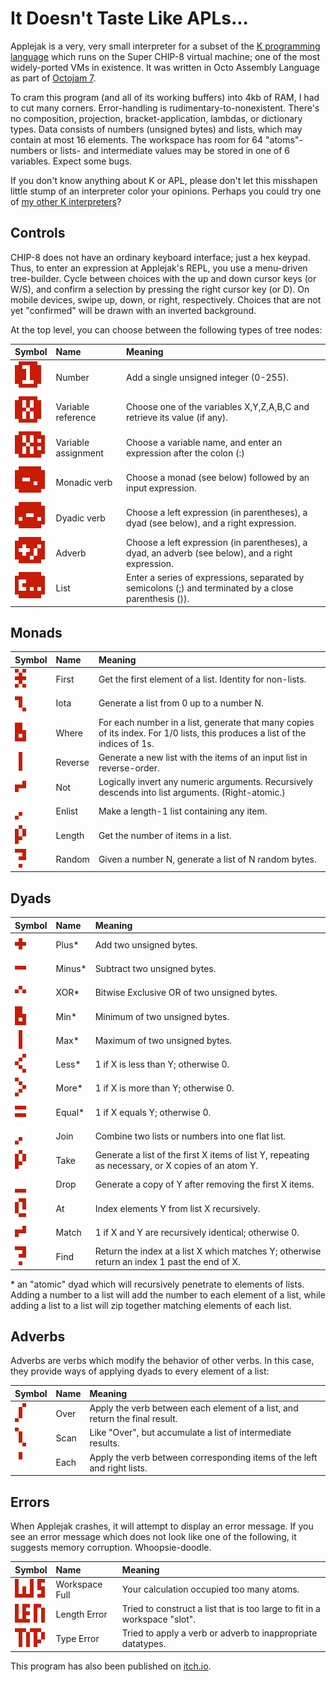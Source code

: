 It Doesn't Taste Like APLs...
=============================
Applejak is a very, very small interpreter for a subset of the [K programming language](https://en.wikipedia.org/wiki/K_%28programming_language%29) which runs on the Super CHIP-8 virtual machine; one of the most widely-ported VMs in existence. It was written in Octo Assembly Language as part of [Octojam 7](http://octojam.com/).

To cram this program (and all of its working buffers) into 4kb of RAM, I had to cut many corners. Error-handling is rudimentary-to-nonexistent. There's no composition, projection, bracket-application, lambdas, or dictionary types. Data consists of numbers (unsigned bytes) and lists, which may contain at most 16 elements. The workspace has room for 64 "atoms"- numbers or lists- and intermediate values may be stored in one of 6 variables. Expect some bugs.

If you don't know anything about K or APL, please don't let this misshapen little stump of an interpreter color your opinions. Perhaps you could try one of [my other K interpreters](https://github.com/JohnEarnest/ok)?

Controls
--------
CHIP-8 does not have an ordinary keyboard interface; just a hex keypad. Thus, to enter an expression at Applejak's REPL, you use a menu-driven tree-builder. Cycle between choices with the up and down cursor keys (or W/S), and confirm a selection by pressing the right cursor key (or D). On mobile devices, swipe up, down, or right, respectively. Choices that are not yet "confirmed" will be drawn with an inverted background.

At the top level, you can choose between the following types of tree nodes:

| Symbol                       | Name                | Meaning                                                                                               |
| :----------------------------| :------------------ | :---------------------------------------------------------------------------------------------------- |
| ![num](font-chars/tok_0.png) | Number              | Add a single unsigned integer (0-255).                                                                |
| ![var](font-chars/tok_1.png) | Variable reference  | Choose one of the variables X,Y,Z,A,B,C and retrieve its value (if any).                              |
| ![set](font-chars/tok_2.png) | Variable assignment | Choose a variable name, and enter an expression after the colon (:)                                   |
| ![mon](font-chars/tok_3.png) | Monadic verb        | Choose a monad (see below) followed by an input expression.                                           |
| ![dya](font-chars/tok_5.png) | Dyadic verb         | Choose a left expression (in parentheses), a dyad (see below), and a right expression.                |
| ![adv](font-chars/tok_6.png) | Adverb              | Choose a left expression (in parentheses), a dyad, an adverb (see below), and a right expression.     |
| ![lst](font-chars/tok_7.png) | List                | Enter a series of expressions, separated by semicolons (;) and terminated by a close parenthesis ()). |

Monads
------

| Symbol                        | Name    | Meaning                                                                                                                      |
| :---------------------------- | :------ | :--------------------------------------------------------------------------------------------------------------------------- |
| ![\*](font-chars/char_18.png) | First   | Get the first element of a list. Identity for non-lists.                                                                     |
| ![! ](font-chars/char_19.png) | Iota    | Generate a list from 0 up to a number N.                                                                                     |
| ![\*](font-chars/char_20.png) | Where   | For each number in a list, generate that many copies of its index. For 1/0 lists, this produces a list of the indices of 1s. |
| ![\|](font-chars/char_21.png) | Reverse | Generate a new list with the items of an input list in reverse-order.                                                        |
| ![~ ](font-chars/char_22.png) | Not     | Logically invert any numeric arguments. Recursively descends into list arguments. (Right-atomic.)                            |
| ![, ](font-chars/char_23.png) | Enlist  | Make a length-1 list containing any item.                                                                                    |
| ![r ](font-chars/char_24.png) | Length  | Get the number of items in a list.                                                                                           |
| ![? ](font-chars/char_32.png) | Random  | Given a number N, generate a list of N random bytes.                                                                         |

Dyads
-----

| Symbol                        | Name   | Meaning                                                                                           |
| :---------------------------- | :----- | :------------------------------------------------------------------------------------------------ |
| ![+ ](font-chars/char_25.png) | Plus*  | Add two unsigned bytes.                                                                           |
| ![- ](font-chars/char_26.png) | Minus* | Subtract two unsigned bytes.                                                                      |
| ![\^](font-chars/char_27.png) | XOR*   | Bitwise Exclusive OR of two unsigned bytes.                                                       |
| ![& ](font-chars/char_20.png) | Min*   | Minimum of two unsigned bytes.                                                                    |
| ![\|](font-chars/char_21.png) | Max*   | Maximum of two unsigned bytes.                                                                    |
| ![< ](font-chars/char_28.png) | Less*  | 1 if X is less than Y; otherwise 0.                                                               |
| ![> ](font-chars/char_29.png) | More*  | 1 if X is more than Y; otherwise 0.                                                               |
| ![= ](font-chars/char_30.png) | Equal* | 1 if X equals Y; otherwise 0.                                                                     |
| ![, ](font-chars/char_23.png) | Join   | Combine two lists or numbers into one flat list.                                                  |
| ![r ](font-chars/char_24.png) | Take   | Generate a list of the first X items of list Y, repeating as necessary, or X copies of an atom Y. |
| ![_ ](font-chars/char_31.png) | Drop   | Generate a copy of Y after removing the first X items.                                            |
| ![@ ](font-chars/char_33.png) | At     | Index elements Y from list X recursively.                                                         |
| ![~ ](font-chars/char_22.png) | Match  | 1 if X and Y are recursively identical; otherwise 0.                                              |
| ![? ](font-chars/char_32.png) | Find   | Return the index at a list X which matches Y; otherwise return an index 1 past the end of X.      |

\* an "atomic" dyad which will recursively penetrate to elements of lists. Adding a number to a list will add the number to each element of a list, while adding a list to a list will zip together matching elements of each list.

Adverbs
-------
Adverbs are verbs which modify the behavior of other verbs. In this case, they provide ways of applying dyads to every element of a list:

| Symbol                        | Name | Meaning                                                                     |
| :---------------------------- | :--- | :-------------------------------------------------------------------------- |
| ![/ ](font-chars/char_36.png) | Over | Apply the verb between each element of a list, and return the final result. |
| ![\ ](font-chars/char_37.png) | Scan | Like "Over", but accumulate a list of intermediate results.                 |
| ![' ](font-chars/char_35.png) | Each | Apply the verb between corresponding items of the left and right lists.     |

Errors
------
When Applejak crashes, it will attempt to display an error message. If you see an error message which does not look like one of the following, it suggests memory corruption. Whoopsie-doodle.

| Symbol                       | Name           | Meaning                                                                   |
| :--------------------------- | :------------- | :------------------------------------------------------------------------ |
| ![ws ](font-chars/err_0.png) | Workspace Full | Your calculation occupied too many atoms.                                 |
| ![len](font-chars/err_2.png) | Length Error   | Tried to construct a list that is too large to fit in a workspace "slot". |
| ![typ](font-chars/err_3.png) | Type Error     | Tried to apply a verb or adverb to inappropriate datatypes.               |

This program has also been published on [itch.io](https://internet-janitor.itch.io/applejak).
